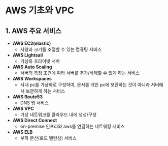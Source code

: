 # AWS 기초와 VPC

## 1. AWS 주요 서비스
* **AWS EC2(elastic)**
  * 사양과 크기를 조절할 수 있는 컴퓨팅 서비스
* **AWS Lightsail**
  * 가상화 프라이빗 서버
* **AWS Auto Scailng**
  * 서버의 특정 조건에 따라 서버를 추가/삭제할 수 있게 하는 서비스
* **AWS Workspaces**
  * 사내 pc를 가상화로 구성하여, 문서를 개인 pc에 보관하는 것이 아니라 서버에서 보관하게 하는 서비스
* **AWS Route53**
  * DNS 웹 서비스
* **AWS VPC**
  * 가상 네트워크를 클라우드 내에 생성/구성
* **AWS Direct Connect**
  * on-premise 인프라와 aws를 연결하는 네트워킹 서비스
* **AWS ELB**
  * 부하 분산(로드 밸런싱) 서비스

